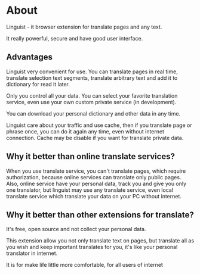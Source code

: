# About

Linguist - it browser extension for translate pages and any text.

It really powerful, secure and have good user interface.

## Advantages

Linguist very convenient for use. You can translate pages in real time, translate selection text segments, translate arbitrary text and add it to dictionary for read it later.

Only you control all your data. You can select your favorite translation service, even use your own custom private service (in development).

You can download your personal dictionary and other data in any time.

Linguist care about your traffic and use cache, then if you translate page or phrase once, you can do it again any time, even without internet connection. Cache may be disable if you want for translate private data.

## Why it better than online translate services?

When you use translate service, you can't translate pages, which require authorization, because online services can translate only public pages. Also, online service have your personal data, track you and give you only one translator, but linguist may use any translate service, even local translate service which translate your data on your PC without internet.

## Why it better than other extensions for translate?

It's free, open source and not collect your personal data.

This extension allow you not only translate text on pages, but translate all as you wish and keep important translates for you, it's like your personal translator in internet.

It is for make life little more comfortable, for all users of internet
